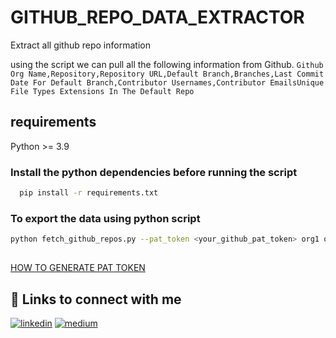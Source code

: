 # GITHUB_REPO_DATA_EXTRACTOR
Extract all github repo information

using the script we can pull all the following information from Github.
`
Github Org Name,Repository,Repository URL,Default Branch,Branches,Last Commit Date For Default Branch,Contributor Usernames,Contributor EmailsUnique File Types Extensions In The Default Repo
`


## requirements

Python >= 3.9

### Install the python dependencies before running the script 
```bash
  pip install -r requirements.txt
```
### To export the data using python script
```bash
python fetch_github_repos.py --pat_token <your_github_pat_token> org1 org2 --base_url https://github.yourcompany.com/api/v3 --output output_filename.html
```
## 

[HOW TO GENERATE PAT TOKEN](https://docs.github.com/en/authentication/keeping-your-account-and-data-secure/managing-your-personal-access-tokens)
## 🔗 Links to connect with me
[![linkedin](https://img.shields.io/badge/linkedin-0A66C2?style=for-the-badge&logo=linkedin&logoColor=white)](https://in.linkedin.com/in/jayaramyalla)
[![medium](https://img.shields.io/badge/Medium-12100E?style=for-the-badge&logo=medium&logoColor=white)](https://jayaramyalla.medium.com/)
